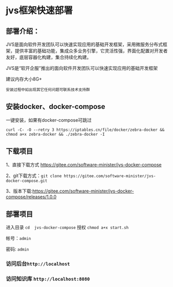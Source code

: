 # jvs框架快速部署


## 部署介绍：



JVS是面向软件开发团队可以快速实现应用的基础开发框架，采用微服务分布式框架，提供丰富的基础功能，集成众多业务引擎，它灵活性强，界面化配置对开发者友好，底层容器化构建，集合持续化构建。

JVS是“软开企服”推出的面向软件开发团队可以快速实现应用的基础开发框架




建议内存大小8G+

`安装过程中如出现其它任何问题可联系技术支持群`



## 安装docker、docker-compose

一键安装，如果有docker-compose可跳过

`curl -C- -O --retry 3 https://iptables.cn/file/docker/zebra-docker && chmod a+x zebra-docker && ./zebra-docker -I`



## 下载项目

1、直接下载方式  https://gitee.com/software-minister/jvs-docker-compose

2、git下载方式：`git clone https://gitee.com/software-minister/jvs-docker-compose.git`

3、版本下载:https://gitee.com/software-minister/jvs-docker-compose/releases/1.0.0 

## 部署项目

进入目录 `cd  jvs-docker-compose`
授权 `chmod a+x start.sh`

帐号：`admin`

密码:   `admin`

### 访问后台`http://localhost`





### 访问知识库 `http://localhost:8080`

